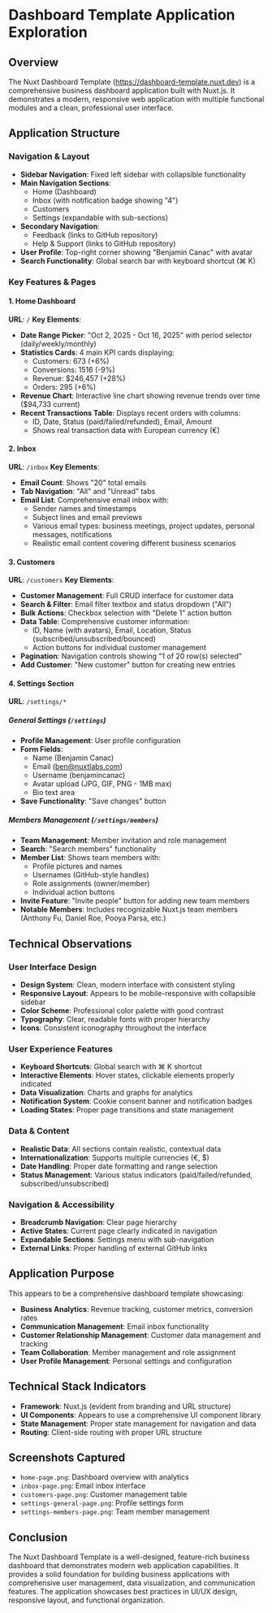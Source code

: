 # Dashboard Template Application Exploration

## Overview

The Nuxt Dashboard Template (https://dashboard-template.nuxt.dev) is a comprehensive business dashboard application built with Nuxt.js. It demonstrates a modern, responsive web application with multiple functional modules and a clean, professional user interface.

## Application Structure

### Navigation & Layout

- **Sidebar Navigation**: Fixed left sidebar with collapsible functionality
- **Main Navigation Sections**:
  - Home (Dashboard)
  - Inbox (with notification badge showing "4")
  - Customers
  - Settings (expandable with sub-sections)
- **Secondary Navigation**:
  - Feedback (links to GitHub repository)
  - Help & Support (links to GitHub repository)
- **User Profile**: Top-right corner showing "Benjamin Canac" with avatar
- **Search Functionality**: Global search bar with keyboard shortcut (⌘ K)

### Key Features & Pages

#### 1. Home Dashboard

**URL**: `/`
**Key Elements**:

- **Date Range Picker**: "Oct 2, 2025 - Oct 16, 2025" with period selector (daily/weekly/monthly)
- **Statistics Cards**: 4 main KPI cards displaying:
  - Customers: 673 (+6%)
  - Conversions: 1516 (-9%)
  - Revenue: $246,457 (+28%)
  - Orders: 295 (+6%)
- **Revenue Chart**: Interactive line chart showing revenue trends over time ($94,733 current)
- **Recent Transactions Table**: Displays recent orders with columns:
  - ID, Date, Status (paid/failed/refunded), Email, Amount
  - Shows real transaction data with European currency (€)

#### 2. Inbox

**URL**: `/inbox`
**Key Elements**:

- **Email Count**: Shows "20" total emails
- **Tab Navigation**: "All" and "Unread" tabs
- **Email List**: Comprehensive email inbox with:
  - Sender names and timestamps
  - Subject lines and email previews
  - Various email types: business meetings, project updates, personal messages, notifications
  - Realistic email content covering different business scenarios

#### 3. Customers

**URL**: `/customers`
**Key Elements**:

- **Customer Management**: Full CRUD interface for customer data
- **Search & Filter**: Email filter textbox and status dropdown ("All")
- **Bulk Actions**: Checkbox selection with "Delete 1" action button
- **Data Table**: Comprehensive customer information:
  - ID, Name (with avatars), Email, Location, Status (subscribed/unsubscribed/bounced)
  - Action buttons for individual customer management
- **Pagination**: Navigation controls showing "1 of 20 row(s) selected"
- **Add Customer**: "New customer" button for creating new entries

#### 4. Settings Section

**URL**: `/settings/*`

##### General Settings (`/settings`)

- **Profile Management**: User profile configuration
- **Form Fields**:
  - Name (Benjamin Canac)
  - Email (ben@nuxtlabs.com)
  - Username (benjamincanac)
  - Avatar upload (JPG, GIF, PNG - 1MB max)
  - Bio text area
- **Save Functionality**: "Save changes" button

##### Members Management (`/settings/members`)

- **Team Management**: Member invitation and role management
- **Search**: "Search members" functionality
- **Member List**: Shows team members with:
  - Profile pictures and names
  - Usernames (GitHub-style handles)
  - Role assignments (owner/member)
  - Individual action buttons
- **Invite Feature**: "Invite people" button for adding new team members
- **Notable Members**: Includes recognizable Nuxt.js team members (Anthony Fu, Daniel Roe, Pooya Parsa, etc.)

## Technical Observations

### User Interface Design

- **Design System**: Clean, modern interface with consistent styling
- **Responsive Layout**: Appears to be mobile-responsive with collapsible sidebar
- **Color Scheme**: Professional color palette with good contrast
- **Typography**: Clear, readable fonts with proper hierarchy
- **Icons**: Consistent iconography throughout the interface

### User Experience Features

- **Keyboard Shortcuts**: Global search with ⌘ K shortcut
- **Interactive Elements**: Hover states, clickable elements properly indicated
- **Data Visualization**: Charts and graphs for analytics
- **Notification System**: Cookie consent banner and notification badges
- **Loading States**: Proper page transitions and state management

### Data & Content

- **Realistic Data**: All sections contain realistic, contextual data
- **Internationalization**: Supports multiple currencies (€, $)
- **Date Handling**: Proper date formatting and range selection
- **Status Management**: Various status indicators (paid/failed/refunded, subscribed/unsubscribed)

### Navigation & Accessibility

- **Breadcrumb Navigation**: Clear page hierarchy
- **Active States**: Current page clearly indicated in navigation
- **Expandable Sections**: Settings menu with sub-navigation
- **External Links**: Proper handling of external GitHub links

## Application Purpose

This appears to be a comprehensive dashboard template showcasing:

- **Business Analytics**: Revenue tracking, customer metrics, conversion rates
- **Communication Management**: Email inbox functionality
- **Customer Relationship Management**: Customer data management and tracking
- **Team Collaboration**: Member management and role assignment
- **User Profile Management**: Personal settings and configuration

## Technical Stack Indicators

- **Framework**: Nuxt.js (evident from branding and URL structure)
- **UI Components**: Appears to use a comprehensive UI component library
- **State Management**: Proper state management for navigation and data
- **Routing**: Client-side routing with proper URL structure

## Screenshots Captured

- `home-page.png`: Dashboard overview with analytics
- `inbox-page.png`: Email inbox interface
- `customers-page.png`: Customer management table
- `settings-general-page.png`: Profile settings form
- `settings-members-page.png`: Team member management

## Conclusion

The Nuxt Dashboard Template is a well-designed, feature-rich business dashboard that demonstrates modern web application capabilities. It provides a solid foundation for building business applications with comprehensive user management, data visualization, and communication features. The application showcases best practices in UI/UX design, responsive layout, and functional organization.
